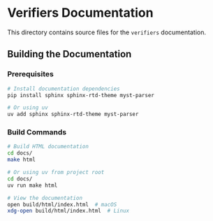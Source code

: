 # Verifiers Documentation

This directory contains source files for the `verifiers` documentation.

## Building the Documentation

### Prerequisites

```bash
# Install documentation dependencies
pip install sphinx sphinx-rtd-theme myst-parser

# Or using uv
uv add sphinx sphinx-rtd-theme myst-parser
```

### Build Commands

```bash
# Build HTML documentation
cd docs/
make html

# Or using uv from project root
cd docs/
uv run make html

# View the documentation
open build/html/index.html  # macOS
xdg-open build/html/index.html  # Linux
```